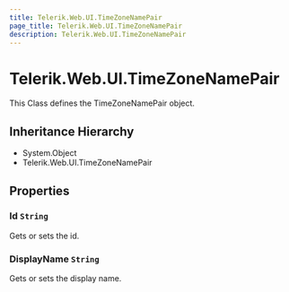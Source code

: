 ```yaml
---
title: Telerik.Web.UI.TimeZoneNamePair
page_title: Telerik.Web.UI.TimeZoneNamePair
description: Telerik.Web.UI.TimeZoneNamePair
---
```


# Telerik.Web.UI.TimeZoneNamePair

This Class defines the TimeZoneNamePair object.

## Inheritance Hierarchy

* System.Object
* Telerik.Web.UI.TimeZoneNamePair

## Properties

###  Id `String`

Gets or sets the id.

###  DisplayName `String`

Gets or sets the display name.

